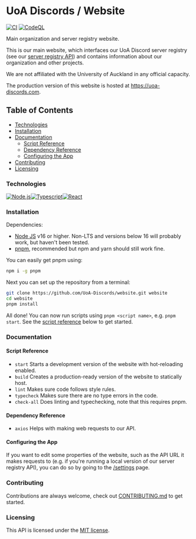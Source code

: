 # UoA Discords / Website <!-- omit in toc -->

[![CI](https://github.com/UoA-Discords/website/actions/workflows/node.js.ci.yml/badge.svg)](https://github.com/UoA-Discords/website/actions/workflows/node.js.ci.yml)
[![CodeQL](https://github.com/UoA-Discords/website/actions/workflows/codeql-analysis.yml/badge.svg)](https://github.com/UoA-Discords/website/actions/workflows/codeql-analysis.yml)

Main organization and server registry website.

This is our main website, which interfaces our UoA Discord server registry (see our [server registry API](https://github.com/UoA-Discords/server-registry-api)) and contains information about our organization and other projects.

We are not affiliated with the University of Auckland in any official capacity.

The production version of this website is hosted at https://uoa-discords.com.

## Table of Contents <!-- omit in toc -->

- [Technologies](#technologies)
- [Installation](#installation)
- [Documentation](#documentation)
  - [Script Reference](#script-reference)
  - [Dependency Reference](#dependency-reference)
  - [Configuring the App](#configuring-the-app)
- [Contributing](#contributing)
- [Licensing](#licensing)



### Technologies

<div style="display: flex">

  <a href="https://nodejs.org/">
  <img alt="Node.js" src="https://img.shields.io/badge/Node.js-43853D?style=for-the-badge&logo=node.js&logoColor=white" />
  </a>

  <a href="https://www.typescriptlang.org/">
  <img alt="Typescript" src="https://img.shields.io/badge/TypeScript-007ACC?style=for-the-badge&logo=typescript&logoColor=white" />
  </a>

  <a href="https://reactjs.org/">
  <img alt="React" src="https://img.shields.io/badge/react-%2320232a.svg?style=for-the-badge&logo=react&logoColor=%2361DAFB">
  </a>

</div>

### Installation

Dependencies:

-   [Node JS](https://nodejs.org/) v16 or higher. Non-LTS and versions below 16 will probably work, but haven't been tested.
-   [pnpm](https://pnpm.io/), recommended but npm and yarn should still work fine.

You can easily get pnpm using:

```sh
npm i -g pnpm
```

Next you can set up the repository from a terminal:

```sh
git clone https://github.com/UoA-Discords/website.git website
cd website
pnpm install
```

All done! You can now run scripts using `pnpm <script name>`, e.g. `pnpm start`. See the [script reference](#script-reference) below to get started.

### Documentation

#### Script Reference

-   `start` Starts a development version of the website with hot-reloading enabled.
-   `build` Creates a production-ready version of the website to statically host.
-   `lint` Makes sure code follows style rules.
-   `typecheck` Makes sure there are no type errors in the code.
-   `check-all` Does linting and typechecking, note that this requires pnpm.

#### Dependency Reference

-   `axios` Helps with making web requests to our API.

#### Configuring the App

If you want to edit some properties of the website, such as the API URL it makes requests to (e.g. if you're running a local version of our server registry API), you can do so by going to the [/settings](http://localhost:3000/settings) page.

### Contributing

Contributions are always welcome, check out [CONTRIBUTING.md](./.github/CONTRIBUTING.md) to get started.

### Licensing

This API is licensed under the [MIT license](./LICENSE).
